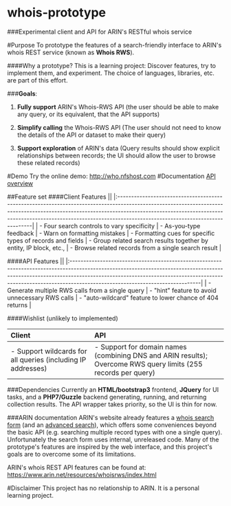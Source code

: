 # whois-prototype

###Experimental client and API for ARIN's RESTful whois service

#Purpose
To prototype the features of a search-friendly interface to ARIN's whois REST service (known as **Whois RWS**). 

####Why a prototype?
This is a learning project: Discover features, try to implement them, and experiment. The choice of languages, libraries, etc. are part of this effort.  

###**Goals**:
1. **Fully support** ARIN's Whois-RWS API (the user should be able to make any query, or its equivalent, that the API supports)

2. **Simplify calling** the Whois-RWS API (The user should not need to know the details of the API or dataset to make their query)

3. **Support exploration** of ARIN's data (Query results should show explicit relationships between records; the UI should allow the user to browse these related records)

#Demo
Try the online demo: 
http://who.nfshost.com
#Documentation
[API overview](docs/api-overview.md)

##Feature set
####Client Features
||
|:-----------------------------------------------------------------------------------------------------------------------------------------------------------------------------------------------------------------------------------------------------------------------------------------|
| - Four search controls to vary specificity 
| - As-you-type feedback 
| - Warn on formatting mistakes 
| - Formatting cues for specific types of records and fields 
| - Group related search results together by entity, IP block, etc., 
| - Browse related records from a single search result |

####API Features
||
|:-----------------------------------------------------------------------------------------------------------------------------------------------------------------------------------------------------------------------------------------------------------------------------------------|
| - Generate multiple RWS calls from a single query 
| - "hint" feature to avoid unnecessary RWS calls 
| - "auto-wildcard" feature to lower chance of 404 returns |

####Wishlist
(unlikely to implemented)

| Client | API  |
|:-----------------------------------------------------------------------------------------------------------------------------------------------------------------------------------------------------------------------------------------------------------------------------------------|:----------------------------------------------------------------------------------------------------------------------------------------------------------|
| - Support wildcards for all queries (including IP addresses) | - Support for domain names (combining DNS and ARIN results); Overcome RWS query limits (255 records per query) |


###Dependencies
Currently an **HTML/bootstrap3** frontend, **JQuery** for UI tasks, and a **PHP7/Guzzle** backend generating, running, and returning collection results. The API wrapper takes priority, so the UI is thin for now.  

###ARIN documentation
ARIN's website already features a [whois search form](https://www.arin.net/) (and an [advanced search](https://whois.arin.net/ui/advanced.jsp)), which offers some conveniences beyond the basic API (e.g. searching multiple record types with one a single query). Unfortunately the search form uses internal, unreleased code. Many of the prototype's features are inspired by the web interface, and this project's goals are to overcome some of its limitations.

ARIN's whois REST API features can be found at: https://www.arin.net/resources/whoisrws/index.html

#Disclaimer
This project has no relationship to ARIN. It is a personal learning project.